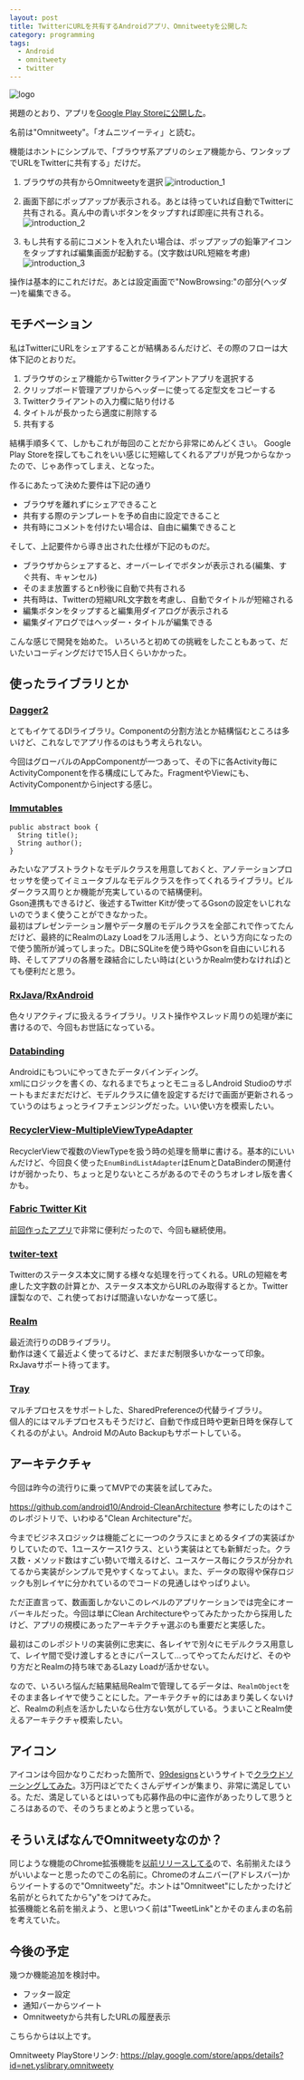 ```yaml
---
layout: post
title: TwitterにURLを共有するAndroidアプリ、Omnitweetyを公開した
category: programming
tags:
  - Android
  - omnitweety
  - twitter
---
```


![logo](https://lh3.googleusercontent.com/q8OyY9We1h1ieTTjKGPsGWzfSQDI9Q05EFACUlqkaY2YwDjbvANstl1Y11JQ-YEexj0shTp6UyHvsah7XGF0hf3Mnk4Z5-iJDdYTbYUtu5VGwfcum7JaI_I2zs5eYtOcOp0IjRQyySl1YbezCtbU9EC4PEoh-nHbZ_9hpuYvNBmyX1a8fD_HqHlEGpK6h34Uj92DgOBskw-oMuLwkyWZQibMc4FRpbo10U-zYa9hWEIdFxCyORIQlCsq5EbptMyN_hjulZtX5QYmIKKwh8KN7Iz9PWG08Lflo0DZU-nDHpjqnQsmTwmp0NC7OXex2JVI9KW3iAOpJzAZSF9zjJHgFjenG6_WYZoqQlpqA2eQHUbEpuX1hTyRUnoju7b1dLMiPslNQqvogaql_o6Ib8UsDytB3TlgvyNXt7b_m-WaxZfHq0-4wKMCmwptVyAAe3mx4kf0ul5Qa3CRm-e_pJp7w5CU-2PJmuWocsqsF9IoDc0ulU_nhI3BSydu22MO-yP2lzh6a7RhWdPw5Mm-d9VPB8x3dTIF5IOgbeNloxQUzqo=w1024-h500-no)

掲題のとおり、アプリを[Google Play Storeに公開した](https://play.google.com/store/apps/details?id=net.yslibrary.omnitweety)。  

名前は"Omnitweety"。「オムニツイーティ」と読む。

機能はホントにシンプルで、「ブラウザ系アプリのシェア機能から、ワンタップでURLをTwitterに共有する」だけだ。

1. ブラウザの共有からOmnitweetyを選択
  ![introduction_1](https://lh3.googleusercontent.com/x_0xOYFFqsU6QhfgwaD6F_TM5HtdrbQ_eroLLd4qrIcp4VAr2WA2I5Mgxp8rt0lGTMhxAFAC-4PzAvm9SXsdsQQSMhQs91SpY654goapuyLgqrl3JzNJ_9BcZ0lHogYYrHYmy-fccEHX4ozt0yD3ikQSbgD-_bvK6ujCHgGIsAPXF3hBsDD_FH9On0k1sOtmeBZPG1yxjd7pcSiMneYfQOdc7u2QqImZEPQWMMcolYTV2puqpInu63YW9LctSa-sUGhY8XoZLzqEKzgaJA1djSEFHJzfDD--fiO7nmXdC3ih2g17DDzV4u27Frz-705yFT-Nliz_t7O_RScEPFa1RfRxAfaa-HxjnTtILxw6lGvC6yjFq467aLoAVqmMdbaXPQUE3XWG176arc_GmyURv5dSLOwBMWpxABDnWz6-7FzNGMLHHkKX1pZBMp6GlsKNj5D2Z-wOsgFPCR7pxXJQxzZeTYVpv0kgmwNVQLwvJyMKlhp94DkWZuRu51d3mo73vHV8R_8eKs3gLJryrYLwn8ezsRSPgtwWNU9BCkwOX2k=w440-h782-no)

2. 画面下部にポップアップが表示される。あとは待っていれば自動でTwitterに共有される。真ん中の青いボタンをタップすれば即座に共有される。
  ![introduction_2](https://lh3.googleusercontent.com/t4TzJC81JCzxR4-wKDLcFXvaltiNQw-PiJWrVqlrRedRlXvG7A881_eUT9PJe4iUjT_UZUsGIOZa_P7JRyj6RbxZHcfG8W-g-mPzfYvR8zG2bj5lz-ubpjCSgNoNltWPzia2mM1piOT_ieBTct1AqwWznRRaIFMSPomx8Ssea_yKFgAigvH4nZK4FI02zXMGconoGpFTN2YmIvp23bNC4fapRBj_6hZLLyFaSeAWDsnBn1C82XGMJTtYjjVhc39wrTKsD3DzSw5gwee72VEXMs6Hc2QWVFto51JKYwrSdolljLiqtZhwlzmr1E4i2b8VK0r7ACDagGOnEejFCFPa5ZONO3L5aKctIBbOPRPxvadaqsOz5dTLXp29BaV-8tLiu4Rd02h1Jstih4MsjJUoLps2isxYKFOrXEjqzvAcRjeoEMENPwp6Xwa8W8Svxn-wTJ1MxyJVgX2VQe2D30348m7GHgTJThxk2UPlfHYDidbJNWubUd8ycWu6DSCKzc_KTnBoV_5g0cImPP-nUMoe2KacdoPGRz6hP1r1B35Cqvo=w440-h782-no)

3. もし共有する前にコメントを入れたい場合は、ポップアップの鉛筆アイコンをタップすれば編集画面が起動する。(文字数はURL短縮を考慮)
  ![introduction_3](https://lh3.googleusercontent.com/uFHwDKG5CofEeFViDZxSgfy3szYQ0PBtSIgaGhZTmhCocJqEatw8FnuJ2suXAFnm614ULVi-0b8-OUiUKtANpW7hkIVlFOusrke37RFG3LtdQtNGNl1OhaMensbk4rsUZEN7UlfrpynDfnMRW31nsa3OIoDOHMscx6oqvtXY9rwSjfbjge4Zqu754xyAiOvcm6Sbq-Ibf8lVyrMBnx4UTCrUwc0DsObWi9tTlfBRNyVa5zMr01MsASQNqVO2oLNqdvTclAFnuUIyQzIqdR1CBGB16eW8flMACdcorvsihFlkx8tiwU9C3EWDppBIuclSa00F0wEf0RnzZpPqEoUJKvt9w3T-l3kNdxKGJOuPm3pNDAL7aUrlr1-bLxgMdf5A58u70qh9IrmVGzFq0TJeV3K5zvH6SpxeE4FoYRdRDL1oBWntj7c4aRzaVldO6LxzwMu8aJ654kbjVsoHgNjI4YPJ8wn4wecrmSu5LXBpuyI1xCC7hIYwLwPK5Hnkwom9_50zDQS4rD2zIf-sQZRVOQ7RrNOTVylvFWiq39WXiWI=w440-h782-no)

操作は基本的にこれだけだ。あとは設定画面で"NowBrowsing:"の部分(ヘッダー)を編集できる。

## モチベーション

私はTwitterにURLをシェアすることが結構あるんだけど、その際のフローは大体下記のとおりだ。

1. ブラウザのシェア機能からTwitterクライアントアプリを選択する
2. クリップボード管理アプリからヘッダーに使ってる定型文をコピーする
3. Twitterクライアントの入力欄に貼り付ける
4. タイトルが長かったら適度に削除する
5. 共有する

結構手順多くて、しかもこれが毎回のことだから非常にめんどくさい。
Google Play Storeを探してもこれをいい感じに短縮してくれるアプリが見つからなかったので、じゃあ作ってしまえ、となった。

作るにあたって決めた要件は下記の通り

- ブラウザを離れずにシェアできること
- 共有する際のテンプレートを予め自由に設定できること
- 共有時にコメントを付けたい場合は、自由に編集できること


そして、上記要件から導き出された仕様が下記のものだ。

- ブラウザからシェアすると、オーバーレイでボタンが表示される(編集、すぐ共有、キャンセル)
- そのまま放置するとn秒後に自動で共有される
- 共有時は、Twitterの短縮URL文字数を考慮し、自動でタイトルが短縮される
- 編集ボタンをタップすると編集用ダイアログが表示される
- 編集ダイアログではヘッダー・タイトルが編集できる

こんな感じで開発を始めた。
いろいろと初めての挑戦をしたこともあって、だいたいコーディングだけで15人日くらいかかった。

## 使ったライブラリとか

### [Dagger2](https://github.com/google/dagger)

とてもイケてるDIライブラリ。Componentの分割方法とか結構悩むところは多いけど、これなしでアプリ作るのはもう考えられない。  

今回はグローバルのAppComponentが一つあって、その下に各Activity毎にActivityComponentを作る構成にしてみた。FragmentやViewにも、ActivityComponentからinjectする感じ。

### [Immutables](https://github.com/immutables/immutables)

```
public abstract book {
  String title();
  String author();
}
```

みたいなアブストラクトなモデルクラスを用意しておくと、アノテーションプロセッサを使ってイミュータブルなモデルクラスを作ってくれるライブラリ。ビルダークラス周りとか機能が充実しているので結構便利。  
Gson連携もできるけど、後述するTwitter Kitが使ってるGsonの設定をいじれないのでうまく使うことができなかった。  
最初はプレゼンテーション層やデータ層のモデルクラスを全部これで作ってたんだけど、最終的にRealmのLazy Loadをフル活用しよう、という方向になったので使う箇所が減ってしまった。DBにSQLiteを使う時やGsonを自由にいじれる時、そしてアプリの各層を疎結合にしたい時は(というかRealm使わなければ)とても便利だと思う。

### [RxJava](https://github.com/ReactiveX/RxJava)/[RxAndroid](https://github.com/ReactiveX/RxAndroid)

色々リアクティブに扱えるライブラリ。リスト操作やスレッド周りの処理が楽に書けるので、今回もお世話になっている。


### [Databinding](http://developer.android.com/intl/ja/tools/data-binding/guide.html)

Androidにもついにやってきたデータバインディング。  
xmlにロジックを書くの、なれるまでちょっとモニョるしAndroid Studioのサポートもまだまだだけど、モデルクラスに値を設定するだけで画面が更新されるっていうのはちょっとライフチェンジングだった。いい使い方を模索したい。

### [RecyclerView-MultipleViewTypeAdapter](https://github.com/yqritc/RecyclerView-MultipleViewTypesAdapter)

RecyclerViewで複数のViewTypeを扱う時の処理を簡単に書ける。基本的にいいんだけど、今回良く使った`EnumBindListAdapter`はEnumとDataBinderの関連付けが弱かったり、ちょっと足りないところがあるのでそのうちオレオレ版を書くかも。


### [Fabric Twitter Kit](https://get.fabric.io/android)

[前回作ったアプリ](/2015/09/12/twitter-app-created-during-summer-vacation/)で非常に便利だったので、今回も継続使用。

### [twiter-text](https://github.com/twitter/twitter-text)

Twitterのステータス本文に関する様々な処理を行ってくれる。URLの短縮を考慮した文字数の計算とか、ステータス本文からURLのみ取得するとか。Twitter謹製なので、これ使っておけば間違いないかなーって感じ。


### [Realm](https://github.com/realm/realm-java/)

最近流行りのDBライブラリ。  
動作は速くて最近よく使ってるけど、まだまだ制限多いかなーって印象。  
RxJavaサポート待ってます。

### [Tray](https://github.com/grandcentrix/tray)

マルチプロセスをサポートした、SharedPreferenceの代替ライブラリ。  
個人的にはマルチプロセスもそうだけど、自動で作成日時や更新日時を保存してくれるのがよい。Android MのAuto Backupもサポートしている。


## アーキテクチャ

今回は昨今の流行りに乗ってMVPでの実装を試してみた。

https://github.com/android10/Android-CleanArchitecture
参考にしたのは↑このレポジトリで、いわゆる"Clean Architecture"だ。

今までビジネスロジックは機能ごとに一つのクラスにまとめるタイプの実装ばかりしていたので、1ユースケース1クラス、という実装はとても新鮮だった。クラス数・メソッド数はすごい勢いで増えるけど、ユースケース毎にクラスが分かれてるから実装がシンプルで見やすくなってよい。また、データの取得や保存ロジックも別レイヤに分かれているのでコードの見通しはやっぱりよい。

ただ正直言って、数画面しかないこのレベルのアプリケーションでは完全にオーバーキルだった。今回は単にClean Architectureやってみたかったから採用したけど、アプリの規模にあったアーキテクチャ選ぶのも重要だと実感した。

最初はこのレポジトリの実装例に忠実に、各レイヤで別々にモデルクラス用意して、レイヤ間で受け渡しするときにパースして…ってやってたんだけど、そのやり方だとRealmの持ち味であるLazy Loadが活かせない。  

なので、いろいろ悩んだ結果結局Realmで管理してるデータは、`RealmObject`をそのまま各レイヤで使うことにした。アーキテクチャ的にはあまり美しくないけど、Realmの利点を活かしたいなら仕方ない気がしている。うまいことRealm使えるアーキテクチャ模索したい。

## アイコン

アイコンは今回かなりこだわった箇所で、[99designs](https://99designs.jp/)というサイトで[クラウドソーシングしてみた](https://99designs.jp/icon-button-design/contests/android-app-icon-unique-twitter-client-554071/entries?filter=all)。3万円ほどでたくさんデザインが集まり、非常に満足している。ただ、満足しているとはいっても応募作品の中に盗作があったりして思うところはあるので、そのうちまとめようと思っている。


## そういえばなんでOmnitweetyなのか？

同じような機能のChrome拡張機能を[以前リリースしてる](https://chrome.google.com/webstore/detail/omnitweety/jkghejckpigfbolkdkplfokccgpjjilb)ので、名前揃えたほうがいいよなーと思ったのでこの名前に。Chromeのオムニバー(アドレスバー)からツイートするので"Omnitweety"だ。ホントは"Omnitweet"にしたかったけど名前がとられてたから"y"をつけてみた。  
拡張機能と名前を揃えよう、と思いつく前は"TweetLink"とかそのまんまの名前を考えていた。


## 今後の予定

幾つか機能追加を検討中。

- フッター設定
- 通知バーからツイート
- Omnitweetyから共有したURLの履歴表示



こちらからは以上です。

Omnitweety PlayStoreリンク: https://play.google.com/store/apps/details?id=net.yslibrary.omnitweety

